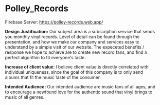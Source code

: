# Polley_Records

Firebase Server: https://polley-records.web.app/

**Design Justification:**
Our subject area is a subscription service that sends you monthly vinyl records. Level of detail can be found through the presentation, and how we make our company and services easy to understand by a simple visit of our website. The expeceted benefits / response we hope to achieve are to create new record fans, and find a perfect algorithm to fit everyone's taste.

**Increase of client value:**
I believe client value is directly correlated with individual uniqueness, since the goal of this company is to only send albums that fit the music taste of the consumer.

**Intended Audience:**
Our intended audience are music fans of all ages, and to encourage a newfound love for the authentic sound that vinyl brings to music of all genres.
